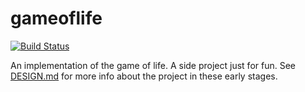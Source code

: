 gameoflife
==========

[![Build Status](https://travis-ci.org/programmerq/gameoflife.png?branch=master)](https://travis-ci.org/programmerq/gameoflife)

An implementation of the game of life. A side project just for fun. See
[DESIGN.md](DESIGN.md) for more info about the project in these early stages.

